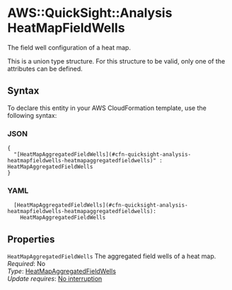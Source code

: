# AWS::QuickSight::Analysis HeatMapFieldWells<a name="aws-properties-quicksight-analysis-heatmapfieldwells"></a>

The field well configuration of a heat map\.

This is a union type structure\. For this structure to be valid, only one of the attributes can be defined\.

## Syntax<a name="aws-properties-quicksight-analysis-heatmapfieldwells-syntax"></a>

To declare this entity in your AWS CloudFormation template, use the following syntax:

### JSON<a name="aws-properties-quicksight-analysis-heatmapfieldwells-syntax.json"></a>

```
{
  "[HeatMapAggregatedFieldWells](#cfn-quicksight-analysis-heatmapfieldwells-heatmapaggregatedfieldwells)" : HeatMapAggregatedFieldWells
}
```

### YAML<a name="aws-properties-quicksight-analysis-heatmapfieldwells-syntax.yaml"></a>

```
  [HeatMapAggregatedFieldWells](#cfn-quicksight-analysis-heatmapfieldwells-heatmapaggregatedfieldwells):
    HeatMapAggregatedFieldWells
```

## Properties<a name="aws-properties-quicksight-analysis-heatmapfieldwells-properties"></a>

`HeatMapAggregatedFieldWells` <a name="cfn-quicksight-analysis-heatmapfieldwells-heatmapaggregatedfieldwells"></a>
The aggregated field wells of a heat map\.  
_Required_: No  
_Type_: [HeatMapAggregatedFieldWells](aws-properties-quicksight-analysis-heatmapaggregatedfieldwells.md)  
_Update requires_: [No interruption](https://docs.aws.amazon.com/AWSCloudFormation/latest/UserGuide/using-cfn-updating-stacks-update-behaviors.html#update-no-interrupt)
